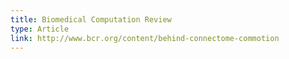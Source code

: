 ```yaml
---
title: Biomedical Computation Review
type: Article
link: http://www.bcr.org/content/behind-connectome-commotion
---
```


